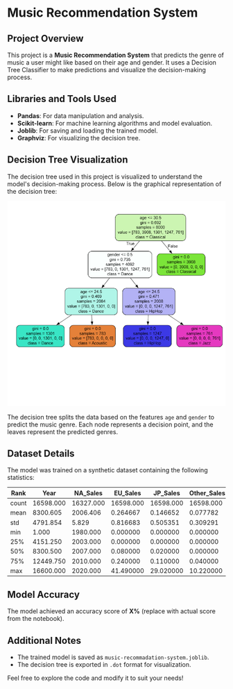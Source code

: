 # Music Recommendation System

## Project Overview
This project is a **Music Recommendation System** that predicts the genre of music a user might like based on their age and gender. It uses a Decision Tree Classifier to make predictions and visualize the decision-making process.

## Libraries and Tools Used
- **Pandas**: For data manipulation and analysis.
- **Scikit-learn**: For machine learning algorithms and model evaluation.
- **Joblib**: For saving and loading the trained model.
- **Graphviz**: For visualizing the decision tree.

## Decision Tree Visualization
The decision tree used in this project is visualized to understand the model's decision-making process. Below is the graphical representation of the decision tree:

![Decision Tree](decisison_tree_graphical_format.png)

The decision tree splits the data based on the features `age` and `gender` to predict the music genre. Each node represents a decision point, and the leaves represent the predicted genres.

## Dataset Details
The model was trained on a synthetic dataset containing the following statistics:

| Rank       | Year       | NA_Sales   | EU_Sales   | JP_Sales   | Other_Sales | Global_Sales |
|------------|------------|------------|------------|------------|-------------|--------------|
| count      | 16598.000  | 16327.000  | 16598.000  | 16598.000  | 16598.000   | 16598.000    |
| mean       | 8300.605   | 2006.406   | 0.264667   | 0.146652   | 0.077782    | 0.048063     |
| std        | 4791.854   | 5.829      | 0.816683   | 0.505351   | 0.309291    | 0.188588     |
| min        | 1.000      | 1980.000   | 0.000000   | 0.000000   | 0.000000    | 0.000000     |
| 25%        | 4151.250   | 2003.000   | 0.000000   | 0.000000   | 0.000000    | 0.000000     |
| 50%        | 8300.500   | 2007.000   | 0.080000   | 0.020000   | 0.000000    | 0.010000     |
| 75%        | 12449.750  | 2010.000   | 0.240000   | 0.110000   | 0.040000    | 0.040000     |
| max        | 16600.000  | 2020.000   | 41.490000  | 29.020000  | 10.220000   | 10.570000    |

## Model Accuracy
The model achieved an accuracy score of **X%** (replace with actual score from the notebook).

## Additional Notes
- The trained model is saved as `music-recommadation-system.joblib`.
- The decision tree is exported in `.dot` format for visualization.

Feel free to explore the code and modify it to suit your needs!